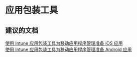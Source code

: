 <properties
    pageTitle="App Wrapping Tool"
    description="应用包装工具"
    service="microsoft.intune"
    resource="intune"
    authors="mackie1604"
    displayOrder=""
    selfHelpType="generic"
    supportTopicIds="32570844"
    resourceTags=""
    productPesIds="15584"
    cloudEnvironments="public"
/>


# <a name="app-wrapping-tool"></a>应用包装工具

## <a name="recommended-documents"></a>**建议的文档**

[使用 Intune 应用包装工具为移动应用程序管理准备 iOS 应用](https://docs.microsoft.com/intune/app-wrapper-prepare-ios)<br>
[使用 Intune 应用包装工具为移动应用程序管理准备 Android 应用](https://docs.microsoft.com/intune/app-wrapper-prepare-android)<br>






